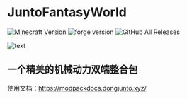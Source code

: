 # JuntoFantasyWorld
![Minecraft Version](https://img.shields.io/badge/Minecraft-1.18.2-green) ![forge version](https://img.shields.io/badge/forge-40.1.60-red) ![GitHub All Releases](https://img.shields.io/github/downloads/buggzd/JuntoFantasyWorld/total?label=下载次数&color=blue)

![text](https://user-images.githubusercontent.com/57561662/226867816-0251ca1b-fe4e-4485-a7ec-ff80402b754e.png)
## 一个精美的机械动力双端整合包
使用文档：<https://modpackdocs.dongjunto.xyz/>
